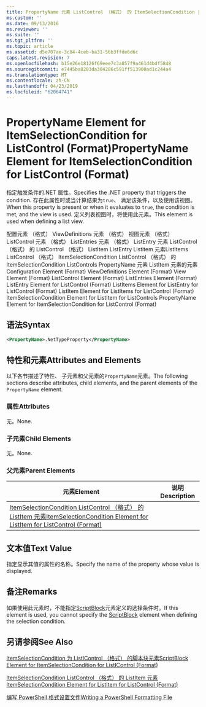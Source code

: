 ```yaml
---
title: PropertyName 元素 ListControl （格式） 的 ItemSelectionCondition |Microsoft Docs
ms.custom: ''
ms.date: 09/13/2016
ms.reviewer: ''
ms.suite: ''
ms.tgt_pltfrm: ''
ms.topic: article
ms.assetid: d5e707ae-3c84-4ceb-ba31-56b3ffde6d6c
caps.latest.revision: 7
ms.openlocfilehash: b15e26e18126f69eee7c3a857f9a461d4bdf5848
ms.sourcegitcommit: e7445ba8203da304286c591ff513900ad1c244a4
ms.translationtype: MT
ms.contentlocale: zh-CN
ms.lasthandoff: 04/23/2019
ms.locfileid: "62064741"
---
```

# <a name="propertyname-element-for-itemselectioncondition-for-listcontrol-format"></a><span data-ttu-id="8f507-102">PropertyName Element for ItemSelectionCondition for ListControl (Format)</span><span class="sxs-lookup"><span data-stu-id="8f507-102">PropertyName Element for ItemSelectionCondition for ListControl (Format)</span></span>

<span data-ttu-id="8f507-103">指定触发条件的.NET 属性。</span><span class="sxs-lookup"><span data-stu-id="8f507-103">Specifies the .NET property that triggers the condition.</span></span> <span data-ttu-id="8f507-104">存在此属性时或当计算结果为`true`、 满足该条件，以及使用该视图。</span><span class="sxs-lookup"><span data-stu-id="8f507-104">When this property is present or when it evaluates to `true`, the condition is met, and the view is used.</span></span> <span data-ttu-id="8f507-105">定义列表视图时，将使用此元素。</span><span class="sxs-lookup"><span data-stu-id="8f507-105">This element is used when defining a list view.</span></span>

<span data-ttu-id="8f507-106">配置元素 （格式） ViewDefinitions 元素 （格式） 视图元素 （格式） ListControl 元素 （格式） ListEntries 元素 （格式） ListEntry 元素 ListControl （格式） 的 ListControl （格式） ListItem ListEntry Listitem 元素ListItems ListControl （格式） ItemSelectionCondition ListControl （格式） 的 ItemSelectionCondition ListControls PropertyName 元素 ListItem 元素的元素</span><span class="sxs-lookup"><span data-stu-id="8f507-106">Configuration Element (Format) ViewDefinitions Element (Format) View Element (Format) ListControl Element (Format) ListEntries Element (Format) ListEntry Element for ListControl (Format) ListItems Element for ListEntry for ListControl (Format) ListItem Element for ListItems for ListControl (Format) ItemSelectionCondition Element for ListItem for ListControls PropertyName Element for ItemSelectionCondition for ListControl (Format)</span></span>

## <a name="syntax"></a><span data-ttu-id="8f507-107">语法</span><span class="sxs-lookup"><span data-stu-id="8f507-107">Syntax</span></span>

```xml
<PropertyName>.NetTypeProperty</PropertyName>
```

## <a name="attributes-and-elements"></a><span data-ttu-id="8f507-108">特性和元素</span><span class="sxs-lookup"><span data-stu-id="8f507-108">Attributes and Elements</span></span>

<span data-ttu-id="8f507-109">以下各节描述了特性、 子元素和父元素的`PropertyName`元素。</span><span class="sxs-lookup"><span data-stu-id="8f507-109">The following sections describe attributes, child elements, and the parent elements of the `PropertyName` element.</span></span>

### <a name="attributes"></a><span data-ttu-id="8f507-110">属性</span><span class="sxs-lookup"><span data-stu-id="8f507-110">Attributes</span></span>

<span data-ttu-id="8f507-111">无。</span><span class="sxs-lookup"><span data-stu-id="8f507-111">None.</span></span>

### <a name="child-elements"></a><span data-ttu-id="8f507-112">子元素</span><span class="sxs-lookup"><span data-stu-id="8f507-112">Child Elements</span></span>

<span data-ttu-id="8f507-113">无。</span><span class="sxs-lookup"><span data-stu-id="8f507-113">None.</span></span>

### <a name="parent-elements"></a><span data-ttu-id="8f507-114">父元素</span><span class="sxs-lookup"><span data-stu-id="8f507-114">Parent Elements</span></span>

|<span data-ttu-id="8f507-115">元素</span><span class="sxs-lookup"><span data-stu-id="8f507-115">Element</span></span>|<span data-ttu-id="8f507-116">说明</span><span class="sxs-lookup"><span data-stu-id="8f507-116">Description</span></span>|
|-------------|-----------------|
|[<span data-ttu-id="8f507-117">ItemSelectionCondition ListControl （格式） 的 ListItem 元素</span><span class="sxs-lookup"><span data-stu-id="8f507-117">ItemSelectionCondition Element for ListItem for ListControl (Format)</span></span>](./itemselectioncondition-element-for-listitem-for-listcontrol-format.md)||

## <a name="text-value"></a><span data-ttu-id="8f507-118">文本值</span><span class="sxs-lookup"><span data-stu-id="8f507-118">Text Value</span></span>

<span data-ttu-id="8f507-119">指定显示其值的属性的名称。</span><span class="sxs-lookup"><span data-stu-id="8f507-119">Specify the name of the property whose value is displayed.</span></span>

## <a name="remarks"></a><span data-ttu-id="8f507-120">备注</span><span class="sxs-lookup"><span data-stu-id="8f507-120">Remarks</span></span>

<span data-ttu-id="8f507-121">如果使用此元素时，不能指定[ScriptBlock](./scriptblock-element-for-itemselectioncondition-for-listcontrol-format.md)元素定义的选择条件时。</span><span class="sxs-lookup"><span data-stu-id="8f507-121">If this element is used, you cannot specify the [ScriptBlock](./scriptblock-element-for-itemselectioncondition-for-listcontrol-format.md) element when defining the selection condition.</span></span>

## <a name="see-also"></a><span data-ttu-id="8f507-122">另请参阅</span><span class="sxs-lookup"><span data-stu-id="8f507-122">See Also</span></span>

[<span data-ttu-id="8f507-123">ItemSelectionCondition 为 ListIControl （格式） 的脚本块元素</span><span class="sxs-lookup"><span data-stu-id="8f507-123">ScriptBlock Element for ItemSelectionCondition for ListIControl (Format)</span></span>](./scriptblock-element-for-itemselectioncondition-for-listcontrol-format.md)

[<span data-ttu-id="8f507-124">ItemSelectionCondition ListControl （格式） 的 ListItem 元素</span><span class="sxs-lookup"><span data-stu-id="8f507-124">ItemSelectionCondition Element for ListItem for ListControl (Format)</span></span>](./itemselectioncondition-element-for-listitem-for-listcontrol-format.md)

[<span data-ttu-id="8f507-125">编写 PowerShell 格式设置文件</span><span class="sxs-lookup"><span data-stu-id="8f507-125">Writing a PowerShell Formatting File</span></span>](./writing-a-powershell-formatting-file.md)
